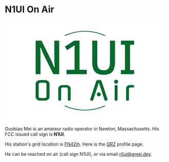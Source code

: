 # N1UI On Air

![N1UI logo](/assets/images/n1ui-logo.webp)

Guobiao Mei is an amateur radio operator in Newton, Massachusetts. His FCC issued call sign is **N1UI**.

His station's grid location is [FN42jh](https://www.levinecentral.com/ham/grid_square.php?Grid=FN42jh). Here is the [QRZ](https://www.qrz.com/db/n1ui) profile page.

He can be reached on air (call sign N1UI), or via email n1ui@gmei.dev.
